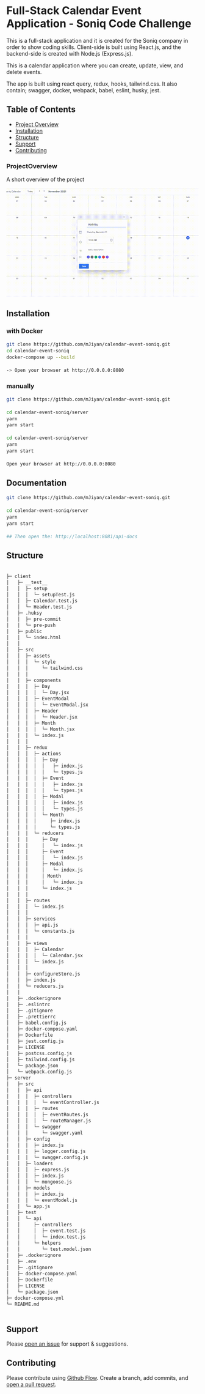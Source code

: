 # Full-Stack Calendar Event Application - Soniq Code Challenge

This is a full-stack application and it is created for the Soniq company in order to show coding skills. Client-side is built using React.js, and the backend-side is created with Node.js (Express.js). 

This is a calendar application where you can create, update, view, and delete events.

The app is built using react query, redux, hooks, tailwind.css. It also contain; swagger, docker, webpack, babel, eslint, husky, jest.


## Table of Contents
- [Project Overview](#projectoverview)
- [Installation](#installation)
- [Structure](#structure)
- [Support](#support)
- [Contributing](#contributing)


### ProjectOverview

A short overview of the project

![GIF](./calendarApp.gif)

## Installation
### with Docker
```sh
git clone https://github.com/mJiyan/calendar-event-soniq.git
cd calendar-event-soniq
docker-compose up --build

-> Open your browser at http://0.0.0.0:8080 
```

### manually
```sh
git clone https://github.com/mJiyan/calendar-event-soniq.git

cd calendar-event-soniq/server
yarn
yarn start

cd calendar-event-soniq/server
yarn
yarn start

Open your browser at http://0.0.0.0:8080 
```

## Documentation
```sh
git clone https://github.com/mJiyan/calendar-event-soniq.git

cd calendar-event-soniq/server
yarn
yarn start

## Then open the: http://localhost:8081/api-docs
```

## Structure
```

├─ client
│   ├─ __test__
│   │  ├─ setup
│   │  │  └─ setupTest.js
│   │  ├─ Calendar.test.js
│   │  └─ Header.test.js
│   ├─ .huksy
│   │  ├─ pre-commit
│   │  └─ pre-push
│   ├─ public
│   │  └─ index.html
│   │
│   ├─ src
│   │  ├─ assets
│   │  │  └─ style
│   │  │     └─ tailwind.css
│   │  │
│   │  ├─ components
│   │  │  ├─ Day
│   │  │  │  └─ Day.jsx
│   │  │  ├─ EventModal
│   │  │  │  └─ EventModal.jsx
│   │  │  ├─ Header
│   │  │  │  └─ Header.jsx
│   │  │  ├─ Month
│   │  │  │  └─ Month.jsx
│   │  │  └─ index.js
│   │  │
│   │  ├─ redux
│   │  │  ├─ actions
│   │  │  │  ├─ Day
│   │  │  │  │   ├─ index.js
│   │  │  │  │   └─ types.js
│   │  │  │  ├─ Event
│   │  │  │  │   ├─ index.js
│   │  │  │  │   └─ types.js
│   │  │  │  ├─ Modal
│   │  │  │  │   ├─ index.js
│   │  │  │  │   └─ types.js
│   │  │  │  └─ Month
│   │  │  │     ├─ index.js
│   │  │  │     └─ types.js
│   │  │  └─ reducers     
│   │  │     ├─ Day
│   │  │     │   └─ index.js
│   │  │     ├─ Event
│   │  │     │   └─ index.js
│   │  │     ├─ Modal
│   │  │     │   └─ index.js
│   │  │     │ Month
│   │  │     │   └─ index.js
│   │  │     └─ index.js
│   │  │
│   │  ├─ routes
│   │  │  └─ index.js
│   │  │
│   │  ├─ services
│   │  │  ├─ api.js
│   │  │  └─ constants.js
│   │  │
│   │  ├─ views
│   │  │  ├─ Calendar
│   │  │  │  └─ Calendar.jsx
│   │  │  └─ index.js
│   │  │
│   │  ├─ configureStore.js
│   │  ├─ index.js
│   │  └─ reducers.js
│   │
│   ├─ .dockerignore
│   ├─ .eslintrc
│   ├─ .gitignore
│   ├─ .prettierrc
│   ├─ babel.config.js
│   ├─ docker-compose.yaml
│   ├─ Dockerfile
│   ├─ jest.config.js
│   ├─ LICENSE
│   ├─ postcss.config.js
│   ├─ tailwind.config.js
│   └─ package.json
│   └─ webpack.config.js
├─ server
│   ├─ src
│   │  ├─ api
│   │  │  ├─ controllers
│   │  │  │  └─ eventController.js
│   │  │  ├─ routes
│   │  │  │  ├─ eventRoutes.js
│   │  │  │  └─ routeManager.js
│   │  │  └─ swagger
│   │  │     └─ swagger.yaml
│   │  ├─ config
│   │  │  ├─ index.js
│   │  │  ├─ logger.config.js
│   │  │  └─ swagger.config.js
│   │  ├─ loaders
│   │  │  ├─ express.js
│   │  │  ├─ index.js
│   │  │  └─ mongoose.js
│   │  ├─ models
│   │  │  ├─ index.js
│   │  │  └─ eventModel.js
│   │  └─ app.js
│   ├─ test
│   │  └─ api
│   │     ├─ controllers
│   │     │  ├─ event.test.js
│   │     │  └─ index.test.js
│   │     └─ helpers
│   │        └─ test.model.json
│   ├─ .dockerignore
│   ├─ .env
│   ├─ .gitignore
│   ├─ docker-compose.yaml
│   ├─ Dockerfile
│   ├─ LICENSE
│   └─ package.json
├─ docker-compose.yml
└─ README.md


```

## Support

Please [open an issue](https://github.com/mJiyan/calendar-event-soniq/issues) for support & suggestions.



## Contributing

Please contribute using [Github Flow](https://guides.github.com/introduction/flow/). Create a branch, add commits, and [open a pull request](https://github.com/mJiyan/calendar-event-soniq/compare).
